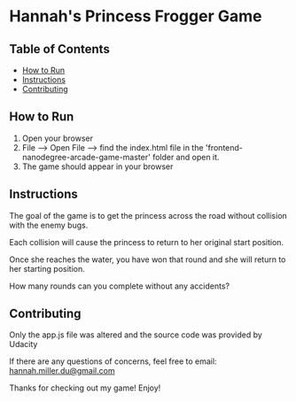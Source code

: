 # Hannah's Princess Frogger Game

## Table of Contents

* [How to Run](#howtorun)
* [Instructions](#instructions)
* [Contributing](#contributing)

## How to Run

1. Open your browser
2. File --> Open File --> find the index.html file in the 'frontend-nanodegree-arcade-game-master' folder and open it.
3. The game should appear in your browser

## Instructions

The goal of the game is to get the princess across the road without collision with the enemy bugs.

Each collision will cause the princess to return to her original start position.

Once she reaches the water, you have won that round and she will return to her starting position.

How many rounds can you complete without any accidents?

## Contributing

Only the app.js file was altered and the source code was provided by Udacity

If there are any questions of concerns, feel free to email: hannah.miller.du@gmail.com

Thanks for checking out my game! Enjoy!
